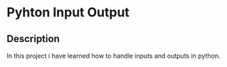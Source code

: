# Pyhton Input Output

## Description
In this project i have learned how to handle inputs and outputs in python.

